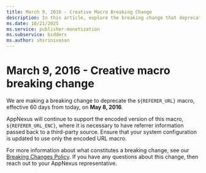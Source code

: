 ```yaml
---
title: March 9, 2016 - Creative Macro Breaking Change
description: In this article, explore the breaking change that deprecates the `${REFERER_URL}` macro.
ms.date: 10/21/2025
ms.service: publisher-monetization
ms.subservice: bidders
ms.author: shsrinivasan
---
```


# March 9, 2016 - Creative macro breaking change

We are making a breaking change to deprecate the `${REFERER_URL}` macro, effective 60 days from today, on **May 8, 2016**.

AppNexus will continue to support the encoded version of this macro, `${REFERER_URL_ENC}`, where it is necessary to have referrer information passed back to a third-party source. Ensure that your system configuration is updated to use only the encoded URL macro.

For more information about what constitutes a breaking change, see our [Breaking Changes Policy](../digital-platform-api/breaking-changes.md). If you have any questions about this change, then reach out to your AppNexus representative.
